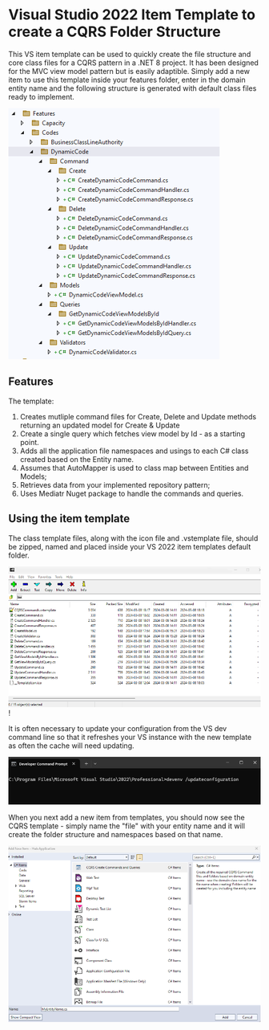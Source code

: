 # Visual Studio 2022 Item Template to create a CQRS Folder Structure

This VS item template can be used to quickly create the file structure and core class files
for a CQRS pattern in a .NET 8 project. It has been designed for the MVC view model pattern but is easily adaptible.
Simply add a new item to use this template inside your features folder, 
enter in the domain entity name and the following structure is generated with default class files ready to implement.

![C Q R S Folder Structure](ClassTemplates/Assets/CQRS%20Folder%20structure.png)


## Features

The template:
1. Creates mutliple command files for Create, Delete and Update methods returning an updated model for Create & Update
2. Create a single query which fetches view model by Id - as a starting point.
3. Adds all the application file namespaces and usings to each C# class created based on the Entity name.
4. Assumes that AutoMapper is used to class map between Entities and Models;
5. Retrieves data from your implemented repository pattern;
6. Uses Mediatr Nuget package to handle the commands and queries.


## Using the item template
The class template files, along with the icon file and .vstemplate file, should be zipped, named and placed inside your VS 2022 item templates default folder.

![7 Zip](ClassTemplates/Assets/7-Zip.png)!

It is often necessary to update your configuration from the VS dev command line so that it refreshes your VS instance with the new template as often the cache will need updating.

![Developer Command](ClassTemplates/Assets/Developer%20Command.png)

When you next add a new item from templates, you should now see the CQRS template - simply name the "file" with your entity name and it will create the folder structure 
and namespaces based on that name.

![Add New Item From Templates](ClassTemplates/Assets/Add%20New%20Item%20from%20templates.png)


